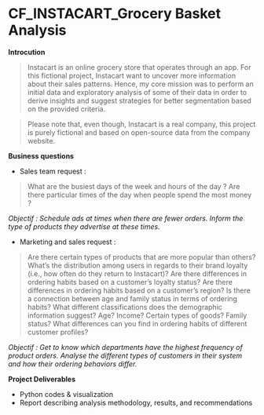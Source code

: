 # CF_INSTACART_Grocery Basket Analysis

**Introcution**

> Instacart is an online grocery store that operates through an app. For this fictional project, Instacart want to uncover more information about their sales patterns. Hence, my core mission was to perform an initial data and exploratory analysis of some of their data in order to derive insights and suggest strategies for better segmentation based on the provided criteria.

> Please note that, even though, Instacart is a real company, this project is purely fictional and based on open-source data from the company website. 

**Business questions**

+  Sales team request :
  
> What are the busiest days of the week and hours of the day ?
> Are there particular times of the day when people spend the most money ?

_Objectif :  Schedule ads at times when there are fewer orders. Inform the type of products they advertise at these times._


+ Marketing and sales request :
  
> Are there certain types of products that are more popular than others?
> What’s the distribution among users in regards to their brand loyalty (i.e., how often do they return to Instacart)?
> Are there differences in ordering habits based on a customer’s loyalty status?
> Are there differences in ordering habits based on a customer’s region?
> Is there a connection between age and family status in terms of ordering habits?
> What different classifications does the demographic information suggest? Age? Income? Certain types of goods? Family status?
> What differences can you find in ordering habits of different customer profiles?

_Objectif : Get to know which departments have the highest frequency of product orders. Analyse the different types of customers in their system and how their ordering behaviors differ._ 

**Project Deliverables**

+ Python codes & visualization
+ Report describing analysis methodology, results, and recommendations
  
